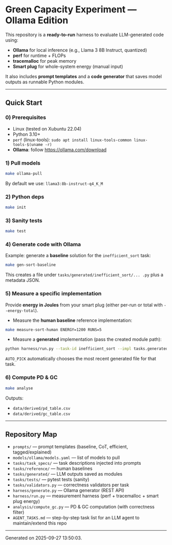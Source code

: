 # Green Capacity Experiment — Ollama Edition

This repository is a **ready-to-run** harness to evaluate LLM-generated code using:
- **Ollama** for local inference (e.g., Llama 3 8B Instruct, quantized)
- **perf** for runtime + FLOPs
- **tracemalloc** for peak memory
- **Smart plug** for whole-system energy (manual input)

It also includes **prompt templates** and a **code generator** that saves model outputs as runnable Python modules.

---

## Quick Start

### 0) Prerequisites
- Linux (tested on Xubuntu 22.04)
- Python 3.10+
- `perf` (linux-tools): `sudo apt install linux-tools-common linux-tools-$(uname -r)`
- **Ollama**: follow https://ollama.com/download

### 1) Pull models
```bash
make ollama-pull
```

By default we use: `llama3:8b-instruct-q4_K_M`

### 2) Python deps
```bash
make init
```

### 3) Sanity tests
```bash
make test
```

### 4) Generate code with Ollama
Example: generate a **baseline** solution for the `inefficient_sort` task:
```bash
make gen-sort-baseline
```

This creates a file under `tasks/generated/inefficient_sort/... .py` plus a metadata JSON.

### 5) Measure a specific implementation
Provide **energy in Joules** from your smart plug (either per-run or total with `--energy-total`).

- Measure the **human baseline** reference implementation:
```bash
make measure-sort-human ENERGY=1200 RUNS=5
```

- Measure a **generated** implementation (pass the created module path):
```bash
python harness/run.py --task-id inefficient_sort --impl tasks.generated.inefficient_sort.AUTO_PICK   --variant llama3_baseline --runs 5 --energy 1200 --energy-total
```

`AUTO_PICK` automatically chooses the most recent generated file for that task.

### 6) Compute PD & GC
```bash
make analyse
```

Outputs:
- `data/derived/pd_table.csv`
- `data/derived/gc_table.csv`

---

## Repository Map

- `prompts/` — prompt templates (baseline, CoT, efficient, tagged/explained)
- `models/ollama/models.yaml` — list of models to pull
- `tasks/task_specs/` — task descriptions injected into prompts
- `tasks/reference/` — human baselines
- `tasks/generated/` — LLM outputs saved as modules
- `tasks/tests/` — pytest tests (sanity)
- `tasks/validators.py` — correctness validators per task
- `harness/generate.py` — Ollama generator (REST API)
- `harness/run.py` — measurement harness (perf + tracemalloc + smart plug energy)
- `analysis/compute_gc.py` — PD & GC computation (with correctness filter)
- `AGENT_TASKS.md` — step-by-step task list for an LLM agent to maintain/extend this repo

---

Generated on 2025-09-27 13:50:03.
